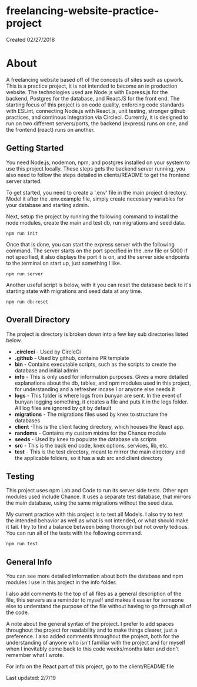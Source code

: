 # freelancing-website-practice-project
Created 02/27/2018

# About
A freelancing website based off of the concepts of sites such as upwork. This is a practice project, it is not intended to become an in production website. The technologies used are Node.js with Express.js for the backend, Postgres for the database, and ReactJS for the front end. The starting focus of this project is on code quality, enforcing code standards with ESLint, connecting Node.js with React.js, unit testing, stronger github practices, and continous integration via Circleci. Currently, it is designed to run on two different servers/ports, the backend (express) runs on one, and the frontend (react) runs on another.

## Getting Started
You need Node.js, nodemon, npm, and postgres installed on your system to use this project locally. These steps gets the backend server running, you also need to follow the steps detailed in clients/README to get the frontend server started.

To get started, you need to create a '.env' file in the main project directory. Model it after the .env.example file, simply create necessary variables for your database and starting admin.

Next, setup the project by running the following command to install the node modules, create the main and test db, run migrations and seed data.
```
npm run init
```

Once that is done, you can start the express server with the following command. The server starts on the port specified in the .env file or 5000 if not specified, it also displays the port it is on, and the server side endpoints to the terminal on start up, just something I like.
```
npm run server
```

Another useful script is below, with it you can reset the database back to it's starting state with migrations and seed data at any time.
```
npm run db:reset
```


## Overall Directory
The project is directory is broken down into a few key sub directories listed below.
* **.circleci** - Used by CircleCi
* **.github** - Used by github, contains PR template
* **bin** - Contains executable scripts, such as the scripts to create the database and initial admin
* **info** - This is only used for information purposes. Gives a more detailed explanations about the db, tables, and npm modules used in this project, for understanding and a refresher incase I or anyone else needs it
* **logs** - This folder is where logs from bunyan are sent. In the event of bunyan logging something, it creates a file and puts it in the logs folder. All log files are ignored by git by default
* **migrations** - The migrations files used by knex to structure the databases
* **client** -This is the client facing directory, which houses the React app.
* **randoms** - Contains my custom mixins for the Chance module
* **seeds** - Used by knex to populate the database via scripts
* **src** - This is the back end code, knex options, services, lib, etc.
* **test** - This is the test directory, meant to mirror the main directory and the applicable folders, so it has a sub src and client directory


## Testing
This project uses npm Lab and Code to run its server side tests. Other npm modules used include Chance. It uses a separate test database, that mirrors the main database, using the same migrations without the seed data.

My current practice with this project is to test all Models. I also try to test the intended behavior as well as what is not intended, or what should make it fail. I try to find a balance between being thorough but not overly tedious. You can run all of the tests with the following command.
```
npm run test
```

## General Info
You can see more detailed information about both the database and npm modules I use in this project in the info folder.

I also add comments to the top of all files as a general description of the file, this servers as a reminder to myself and makes it easier for someone else to understand the purpose of the file without having to go through all of the code.

A note about the general syntax of the project. I prefer to add spaces throughout the project for readability and to make things clearer, just a preference. I also added comments throughout the project, both for the understanding of anyone who isn't familiar with the project and for myself when I inevitably come back to this code weeks/months later and don't remember what I wrote.

For info on the React part of this project, go to the client/README file

Last updated: 2/7/19
